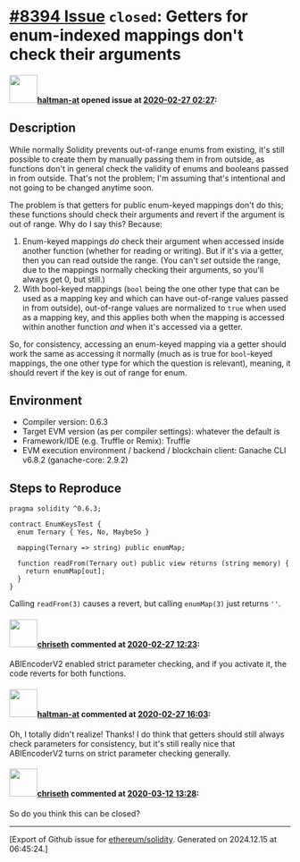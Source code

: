 # [\#8394 Issue](https://github.com/ethereum/solidity/issues/8394) `closed`: Getters for enum-indexed mappings don't check their arguments

#### <img src="https://avatars.githubusercontent.com/u/35589221?v=4" width="50">[haltman-at](https://github.com/haltman-at) opened issue at [2020-02-27 02:27](https://github.com/ethereum/solidity/issues/8394):

## Description

While normally Solidity prevents out-of-range enums from existing, it's still possible to create them by manually passing them in from outside, as functions don't in general check the validity of enums and booleans passed in from outside.  That's not the problem; I'm assuming that's intentional and not going to be changed anytime soon.

The problem is that getters for public enum-keyed mappings don't do this; these functions should check their arguments and revert if the argument is out of range.  Why do I say this?  Because:

1. Enum-keyed mappings *do* check their argument when accessed inside another function (whether for reading or writing).  But if it's via a getter, then you can read outside the range.  (You can't *set* outside the range, due to the mappings normally checking their arguments, so you'll always get 0, but still.)
2. With bool-keyed mappings (`bool` being the one other type that can be used as a mapping key and which can have out-of-range values passed in from outside), out-of-range values are normalized to `true` when used as a mapping key, and this applies both when the mapping is accessed within another function *and* when it's accessed via a getter.

So, for consistency, accessing an enum-keyed mapping via a getter should work the same as accessing it normally (much as is true for `bool`-keyed mappings, the one other type for which the question is relevant), meaning, it should revert if the key is out of range for enum.

## Environment

- Compiler version: 0.6.3
- Target EVM version (as per compiler settings): whatever the default is
- Framework/IDE (e.g. Truffle or Remix): Truffle
- EVM execution environment / backend / blockchain client: Ganache CLI v6.8.2 (ganache-core: 2.9.2)

## Steps to Reproduce

```
pragma solidity ^0.6.3;

contract EnumKeysTest {
  enum Ternary { Yes, No, MaybeSo }

  mapping(Ternary => string) public enumMap;

  function readFrom(Ternary out) public view returns (string memory) {
    return enumMap[out];
  }
}
```

Calling `readFrom(3)` causes a revert, but calling `enumMap(3)` just returns `''`.

#### <img src="https://avatars.githubusercontent.com/u/9073706?v=4" width="50">[chriseth](https://github.com/chriseth) commented at [2020-02-27 12:23](https://github.com/ethereum/solidity/issues/8394#issuecomment-591943254):

ABIEncoderV2 enabled strict parameter checking, and if you activate it, the code reverts for both functions.

#### <img src="https://avatars.githubusercontent.com/u/35589221?v=4" width="50">[haltman-at](https://github.com/haltman-at) commented at [2020-02-27 16:03](https://github.com/ethereum/solidity/issues/8394#issuecomment-592037502):

Oh, I totally didn't realize!  Thanks!  I do think that getters should still always check parameters for consistency, but it's still really nice that ABIEncoderV2 turns on strict parameter checking generally.

#### <img src="https://avatars.githubusercontent.com/u/9073706?v=4" width="50">[chriseth](https://github.com/chriseth) commented at [2020-03-12 13:28](https://github.com/ethereum/solidity/issues/8394#issuecomment-598185700):

So do you think this can be closed?


-------------------------------------------------------------------------------



[Export of Github issue for [ethereum/solidity](https://github.com/ethereum/solidity). Generated on 2024.12.15 at 06:45:24.]
